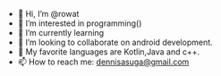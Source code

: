 - 👋 Hi, I’m @rowat
- 👀 I’m interested in programming()
- 🌱 I’m currently learning
- 💞️ I’m looking to collaborate on android development.
- 💞️ My favorite languages are Kotlin,Java and c++.
- 📫 How to reach me: dennisasuga@gmail.com

<!---
rowat/rowat is a ✨ special ✨ repository because its `README.md` (this file) appears on your GitHub profile.
You can click the Preview link to take a look at your changes.
--->

